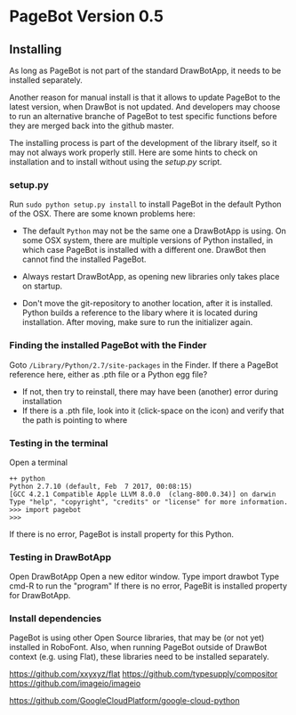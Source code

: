 # PageBot Version 0.5

## Installing

As long as PageBot is not part of the standard DrawBotApp, it needs to be installed separately. 

Another reason for manual install is that it allows to update PageBot to the latest version, when DrawBot is not updated. 
And developers may choose to run an alternative branche of PageBot to test specific functions before they are merged back into the github master.

The installing process is part of the development of the library itself, so it may not always work properly still.
Here are some hints to check on installation and to install without using the *setup.py* script.

### setup.py

Run `sudo python setup.py install` to install PageBot in the default Python of the OSX.
There are some known problems here:

* The default `Python` may not be the same one a DrawBotApp is using. On some OSX system, there are multiple versions of Python installed, in which case PageBot is installed with a different one. DrawBot then cannot find the installed PageBot.

* Always restart DrawBotApp, as opening new libraries only takes place on startup.

* Don't move the git-repository to another location, after it  is installed. Python builds a reference to the libary where it is located during installation. After moving, make sure to run the initializer again.

### Finding the installed PageBot with the Finder

Goto `/Library/Python/2.7/site-packages` in the Finder. If there a PageBot reference here, either as .pth file or a Python egg file?

* If not, then try to reinstall, there may have been (another) error during installation
* If there is a .pth file, look into it (click-space on the icon) and verify that the path is pointing to where 

### Testing in the terminal

Open a terminal

	++ python
	Python 2.7.10 (default, Feb  7 2017, 00:08:15) 
	[GCC 4.2.1 Compatible Apple LLVM 8.0.0 	(clang-800.0.34)] on darwin
	Type "help", "copyright", "credits" or "license" for more information.
	>>> import pagebot
	>>> 

If there is no error, PageBot is install property for this Python.

### Testing in DrawBotApp

Open DrawBotApp
Open a new editor window.
Type
	import drawbot
Type
	cmd-R to run the "program"
If there is no error, PageBit is installed property for DrawBotApp.

### Install dependencies

PageBot is using other Open Source libraries, that may be (or not yet) installed in RoboFont.
Also, when running PageBot outside of DrawBot context (e.g. using Flat), these libraries need to be installed separately.

https://github.com/xxyxyz/flat
https://github.com/typesupply/compositor
https://github.com/imageio/imageio

https://github.com/GoogleCloudPlatform/google-cloud-python

